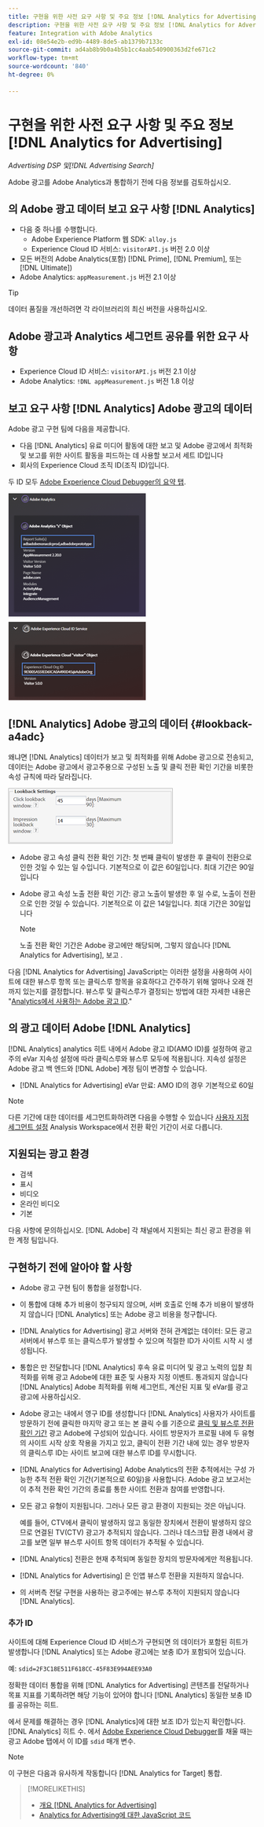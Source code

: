 ```yaml
---
title: 구현을 위한 사전 요구 사항 및 주요 정보 [!DNL Analytics for Advertising]
description: 구현을 위한 사전 요구 사항 및 주요 정보 [!DNL Analytics for Advertising]
feature: Integration with Adobe Analytics
exl-id: 08e54e2b-ed9b-4489-8de5-ab1379b7133c
source-git-commit: ad4ab8b9b0a4b5b1cc4aab540900363d2fe671c2
workflow-type: tm+mt
source-wordcount: '840'
ht-degree: 0%

---
```


# 구현을 위한 사전 요구 사항 및 주요 정보 [!DNL Analytics for Advertising]

*Advertising DSP 및[!DNL Advertising Search]*

Adobe 광고를 Adobe Analytics과 통합하기 전에 다음 정보를 검토하십시오.

## 의 Adobe 광고 데이터 보고 요구 사항 [!DNL Analytics]

* 다음 중 하나를 수행합니다.
   * Adobe Experience Platform 웹 SDK: `alloy.js`
   * Experience Cloud ID 서비스: `visitorAPI.js` 버전 2.0 이상
* 모든 버전의 Adobe Analytics(포함) [!DNL Prime], [!DNL Premium], 또는 [!DNL Ultimate])
* Adobe Analytics: `appMeasurement.js` 버전 2.1 이상

>[!TIP]
>
>데이터 품질을 개선하려면 각 라이브러리의 최신 버전을 사용하십시오.

## Adobe 광고과 Analytics 세그먼트 공유를 위한 요구 사항

* Experience Cloud ID 서비스: `visitorAPI.js` 버전 2.1 이상
* Adobe Analytics: `!DNL appMeasurement.js` 버전 1.8 이상

## 보고 요구 사항 [!DNL Analytics] Adobe 광고의 데이터

Adobe 광고 구현 팀에 다음을 제공합니다.

* 다음 [!DNL Analytics] 유료 미디어 활동에 대한 보고 및 Adobe 광고에서 최적화 및 보고를 위한 사이트 활동을 피드하는 데 사용할 보고서 세트 ID입니다
* 회사의 Experience Cloud 조직 ID(조직 ID)입니다.

두 ID 모두 [Adobe Experience Cloud Debugger의 요약 탭](https://experienceleague.adobe.com/docs/debugger/using-v2/summary.html).

![Experience Cloud Debugger 요약 화면](/help/integrations/assets/a4adc-debugger-summary.png)

## [!DNL Analytics] Adobe 광고의 데이터 {#lookback-a4adc}

왜냐면 [!DNL Analytics] 데이터가 보고 및 최적화를 위해 Adobe 광고으로 전송되고, 데이터는 Adobe 광고에서 광고주용으로 구성된 노출 및 클릭 전환 확인 기간을 비롯한 속성 규칙에 따라 달라집니다.

![Adobe 광고의 광고주 수준 전환 창 설정](/help/integrations/assets/a4adc-lookbacks.png)

* Adobe 광고 속성 클릭 전환 확인 기간: 첫 번째 클릭이 발생한 후 클릭이 전환으로 인한 것일 수 있는 일 수입니다. 기본적으로 이 값은 60일입니다. 최대 기간은 90일입니다
* Adobe 광고 속성 노출 전환 확인 기간: 광고 노출이 발생한 후 일 수로, 노출이 전환으로 인한 것일 수 있습니다. 기본적으로 이 값은 14일입니다. 최대 기간은 30일입니다

   >[!NOTE]
   >
   > 노출 전환 확인 기간은 Adobe 광고에만 해당되며, 그렇지 않습니다 [!DNL Analytics for Advertising], 보고 .

다음 [!DNL Analytics for Advertising] JavaScript는 이러한 설정을 사용하여 사이트에 대한 뷰스루 항목 또는 클릭스루 항목을 유효하다고 간주하기 위해 얼마나 오래 전까지 있는지를 결정합니다. 뷰스루 및 클릭스루가 결정되는 방법에 대한 자세한 내용은 &quot;[Analytics에서 사용하는 Adobe 광고 ID](ids.md).&quot;

## 의 광고 데이터 Adobe [!DNL Analytics]

[!DNL Analytics] analytics 히트 내에서 Adobe 광고 ID(AMO ID)를 설정하여 광고주의 eVar 지속성 설정에 따라 클릭스루와 뷰스루 모두에 적용됩니다. 지속성 설정은 Adobe 광고 백 엔드와 [!DNL Adobe] 계정 팀이 변경할 수 있습니다.

* [!DNL Analytics for Advertising] eVar 만료: AMO ID의 경우 기본적으로 60일

>[!NOTE]
>
>다른 기간에 대한 데이터를 세그먼트화하려면 다음을 수행할 수 있습니다 [사용자 지정 세그먼트 설정](https://experienceleague.adobe.com/docs/analytics/components/segmentation/segmentation-workflow/seg-build.html) Analysis Workspace에서 전환 확인 기간이 서로 다릅니다.

## 지원되는 광고 환경

* 검색
* 표시
* 비디오
* 온라인 비디오
* 기본

다음 사항에 문의하십시오. [!DNL Adobe] 각 채널에서 지원되는 최신 광고 환경을 위한 계정 팀입니다.

## 구현하기 전에 알아야 할 사항

* Adobe 광고 구현 팀이 통합을 설정합니다.

* 이 통합에 대해 추가 비용이 청구되지 않으며, 서버 호출로 인해 추가 비용이 발생하지 않습니다 [!DNL Analytics] 또는 Adobe 광고 비용을 청구합니다.

* [!DNL Analytics for Advertising] 광고 서버와 전혀 관계없는 데이터: 모든 광고 서버에서 뷰스루 또는 클릭스루가 발생할 수 있으며 적절한 ID가 사이트 시작 시 생성됩니다.

* 통합은 만 전달합니다 [!DNL Analytics] 후속 유료 미디어 및 광고 노력의 입찰 최적화를 위해 광고 Adobe에 대한 표준 및 사용자 지정 이벤트. 통과되지 않습니다 [!DNL Analytics] Adobe 최적화를 위해 세그먼트, 계산된 지표 및 eVar를 광고 광고에 사용하십시오.

* Adobe 광고는 내에서 영구 ID를 생성합니다 [!DNL Analytics] 사용자가 사이트를 방문하기 전에 클릭한 마지막 광고 또는 본 클릭 수를 기준으로 [클릭 및 뷰스루 전환 확인 기간](#lookback-a4adc) 광고 Adobe에 구성되어 있습니다. 사이트 방문자가 프로필 내에 두 유형의 사이트 시작 상호 작용을 가지고 있고, 클릭이 전환 기간 내에 있는 경우 방문자의 클릭스루 ID는 사이트 보고에 대한 뷰스루 ID를 무시합니다.

* [!DNL Analytics for Advertising] Adobe Analytics의 전환 추적에서는 구성 가능한 추적 전환 확인 기간(기본적으로 60일)을 사용합니다. Adobe 광고 보고서는 이 추적 전환 확인 기간의 종료를 통한 사이트 전환과 참여를 반영합니다.

* 모든 광고 유형이 지원됩니다. 그러나 모든 광고 환경이 지원되는 것은 아닙니다.

   예를 들어, CTV에서 클릭이 발생하지 않고 동일한 장치에서 전환이 발생하지 않으므로 연결된 TV(CTV) 광고가 추적되지 않습니다. 그러나 데스크탑 환경 내에서 광고를 보면 일부 뷰스루 사이트 항목 데이터가 추적될 수 있습니다.

* [!DNL Analytics] 전환은 현재 추적되며 동일한 장치의 방문자에게만 적용됩니다.

* [!DNL Analytics for Advertising] 은 인앱 뷰스루 전환을 지원하지 않습니다.

* 의 서버측 전달 구현을 사용하는 광고주에는 뷰스루 추적이 지원되지 않습니다 [!DNL Analytics].

### 추가 ID

사이트에 대해 Experience Cloud ID 서비스가 구현되면 의 데이터가 포함된 히트가 발생합니다 [!DNL Analytics] 또는 Adobe 광고에는 보충 ID가 포함되어 있습니다.

예: `sdid=2F3C18E511F618CC-45F83E994AEE93A0`

정확한 데이터 통합을 위해 [!DNL Analytics for Advertising] 콘텐츠를 전달하거나 목표 지표를 기록하려면 해당 기능이 있어야 합니다 [!DNL Analytics] 동일한 보충 ID를 공유하는 히트.

에서 문제를 해결하는 경우 [!DNL Analytics]에 대한 보조 ID가 있는지 확인합니다. [!DNL Analytics] 히트 수. 에서 [Adobe Experience Cloud Debugger](https://experienceleague.adobe.com/docs/debugger/using-v2/summary.html)를 채울 때는 광고 Adobe 탭에서 이 ID를 `sdid` 매개 변수.

>[!NOTE]
>
> 이 구현은 다음과 유사하게 작동합니다 [!DNL Analytics for Target] 통합.

>[!MORELIKETHIS]
>
>* [개요 [!DNL Analytics for Advertising]](overview.md)
>* [Analytics for Advertising에 대한 JavaScript 코드](/help/integrations/analytics/javascript.md)

